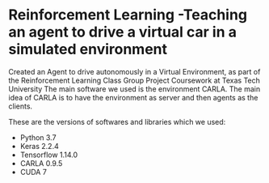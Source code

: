 # Reinforcement Learning -Teaching an agent to drive a virtual car in a simulated environment
Created an Agent to drive autonomously in a Virtual Environment, as part of the Reinforcement Learning Class Group Project Coursework at Texas Tech University
The main software we used is the environment CARLA.
The main idea of CARLA is to have the environment as server and then agents as the clients.

These are the versions of softwares and libraries which we used:
* Python 3.7
* Keras 2.2.4
* Tensorflow 1.14.0
* CARLA 0.9.5
* CUDA 7
